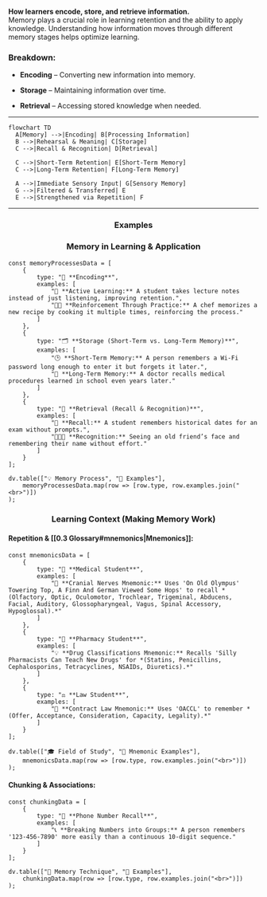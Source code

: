 **How learners encode, store, and retrieve information.**  
Memory plays a crucial role in learning retention and the ability to apply knowledge. Understanding how information moves through different memory stages helps optimize learning.

### **Breakdown:**

- **Encoding** – Converting new information into memory.
    
- **Storage** – Maintaining information over time.
    
- **Retrieval** – Accessing stored knowledge when needed.
    

---


```mermaid
flowchart TD
  A[Memory] -->|Encoding| B[Processing Information]
  B -->|Rehearsal & Meaning| C[Storage]
  C -->|Recall & Recognition| D[Retrieval]

  C -->|Short-Term Retention| E[Short-Term Memory]
  C -->|Long-Term Retention| F[Long-Term Memory]

  A -->|Immediate Sensory Input| G[Sensory Memory]
  G -->|Filtered & Transferred| E
  E -->|Strengthened via Repetition| F
```
----
<h3 style="text-align: center;">Examples</h3>
<h3 style="text-align: center;">Memory in Learning & Application</h3>


```dataviewjs
const memoryProcessesData = [
    {
        type: "📝 **Encoding**",
        examples: [
            "📖 **Active Learning:** A student takes lecture notes instead of just listening, improving retention.",
            "👨‍🍳 **Reinforcement Through Practice:** A chef memorizes a new recipe by cooking it multiple times, reinforcing the process."
        ]
    },
    {
        type: "🗂 **Storage (Short-Term vs. Long-Term Memory)**",
        examples: [
            "🕒 **Short-Term Memory:** A person remembers a Wi-Fi password long enough to enter it but forgets it later.",
            "🏥 **Long-Term Memory:** A doctor recalls medical procedures learned in school even years later."
        ]
    },
    {
        type: "🎯 **Retrieval (Recall & Recognition)**",
        examples: [
            "📅 **Recall:** A student remembers historical dates for an exam without prompts.",
            "🧑‍🤝‍🧑 **Recognition:** Seeing an old friend’s face and remembering their name without effort."
        ]
    }
];

dv.table(["💡 Memory Process", "📝 Examples"], 
    memoryProcessesData.map(row => [row.type, row.examples.join("<br>")])
);

```

<h3 style="text-align: center;">Learning Context (Making Memory Work)</h3>

#### **Repetition & [[0.3 Glossary#mnemonics|Mnemonics]]:**
```dataviewjs
const mnemonicsData = [
    {
        type: "🏥 **Medical Student**",
        examples: [
            "🧠 **Cranial Nerves Mnemonic:** Uses 'On Old Olympus' Towering Top, A Finn And German Viewed Some Hops' to recall *(Olfactory, Optic, Oculomotor, Trochlear, Trigeminal, Abducens, Facial, Auditory, Glossopharyngeal, Vagus, Spinal Accessory, Hypoglossal).*"
        ]
    },
    {
        type: "💊 **Pharmacy Student**",
        examples: [
            "💡 **Drug Classifications Mnemonic:** Recalls 'Silly Pharmacists Can Teach New Drugs' for *(Statins, Penicillins, Cephalosporins, Tetracyclines, NSAIDs, Diuretics).*"
        ]
    },
    {
        type: "⚖️ **Law Student**",
        examples: [
            "📜 **Contract Law Mnemonic:** Uses 'OACCL' to remember *(Offer, Acceptance, Consideration, Capacity, Legality).*"
        ]
    }
];

dv.table(["🎓 Field of Study", "📝 Mnemonic Examples"], 
    mnemonicsData.map(row => [row.type, row.examples.join("<br>")])
);

```

#### **Chunking & Associations:**
```dataviewjs
const chunkingData = [
    {
        type: "🔢 **Phone Number Recall**",
        examples: [
            "📞 **Breaking Numbers into Groups:** A person remembers '123-456-7890' more easily than a continuous 10-digit sequence."
        ]
    }
];

dv.table(["🧩 Memory Technique", "📝 Examples"], 
    chunkingData.map(row => [row.type, row.examples.join("<br>")])
);

```
